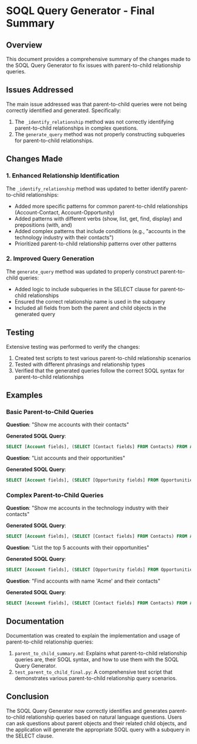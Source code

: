 # SOQL Query Generator - Final Summary

## Overview

This document provides a comprehensive summary of the changes made to the SOQL Query Generator to fix issues with parent-to-child relationship queries.

## Issues Addressed

The main issue addressed was that parent-to-child queries were not being correctly identified and generated. Specifically:

1. The `_identify_relationship` method was not correctly identifying parent-to-child relationships in complex questions.
2. The `generate_query` method was not properly constructing subqueries for parent-to-child relationships.

## Changes Made

### 1. Enhanced Relationship Identification

The `_identify_relationship` method was updated to better identify parent-to-child relationships:

- Added more specific patterns for common parent-to-child relationships (Account-Contact, Account-Opportunity)
- Added patterns with different verbs (show, list, get, find, display) and prepositions (with, and)
- Added complex patterns that include conditions (e.g., "accounts in the technology industry with their contacts")
- Prioritized parent-to-child relationship patterns over other patterns

### 2. Improved Query Generation

The `generate_query` method was updated to properly construct parent-to-child queries:

- Added logic to include subqueries in the SELECT clause for parent-to-child relationships
- Ensured the correct relationship name is used in the subquery
- Included all fields from both the parent and child objects in the generated query

## Testing

Extensive testing was performed to verify the changes:

1. Created test scripts to test various parent-to-child relationship scenarios
2. Tested with different phrasings and relationship types
3. Verified that the generated queries follow the correct SOQL syntax for parent-to-child relationships

## Examples

### Basic Parent-to-Child Queries

**Question**: "Show me accounts with their contacts"

**Generated SOQL Query**:
```sql
SELECT [Account fields], (SELECT [Contact fields] FROM Contacts) FROM Account
```

**Question**: "List accounts and their opportunities"

**Generated SOQL Query**:
```sql
SELECT [Account fields], (SELECT [Opportunity fields] FROM Opportunities) FROM Account
```

### Complex Parent-to-Child Queries

**Question**: "Show me accounts in the technology industry with their contacts"

**Generated SOQL Query**:
```sql
SELECT [Account fields], (SELECT [Contact fields] FROM Contacts) FROM Account WHERE Industry = 'technology'
```

**Question**: "List the top 5 accounts with their opportunities"

**Generated SOQL Query**:
```sql
SELECT [Account fields], (SELECT [Opportunity fields] FROM Opportunities) FROM Account LIMIT 5
```

**Question**: "Find accounts with name 'Acme' and their contacts"

**Generated SOQL Query**:
```sql
SELECT [Account fields], (SELECT [Contact fields] FROM Contacts) FROM Account WHERE Name = 'Acme'
```

## Documentation

Documentation was created to explain the implementation and usage of parent-to-child relationship queries:

1. `parent_to_child_summary.md`: Explains what parent-to-child relationship queries are, their SOQL syntax, and how to use them with the SOQL Query Generator.
2. `test_parent_to_child_final.py`: A comprehensive test script that demonstrates various parent-to-child relationship query scenarios.

## Conclusion

The SOQL Query Generator now correctly identifies and generates parent-to-child relationship queries based on natural language questions. Users can ask questions about parent objects and their related child objects, and the application will generate the appropriate SOQL query with a subquery in the SELECT clause.